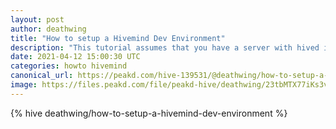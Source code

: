 ```yaml
---
layout: post
author: deathwing
title: "How to setup a Hivemind Dev Environment"
description: "This tutorial assumes that you have a server with hived installed and synced. As well as a server capable of running Hivemind."
date: 2021-04-12 15:00:30 UTC
categories: howto hivemind
canonical_url: https://peakd.com/hive-139531/@deathwing/how-to-setup-a-hivemind-dev-environment
image: https://files.peakd.com/file/peakd-hive/deathwing/23tbMTX77iKs3vk3Z3ST8kik2wiZYMhjovCQnPAJ2rER2tFCQ7jaSJrPkC124YF3Yyhpp.png
---
```

{% hive deathwing/how-to-setup-a-hivemind-dev-environment %}
